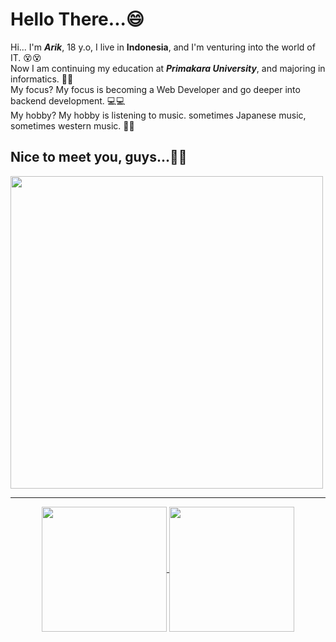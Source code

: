 <h1>Hello There...😄</h1>   

<span>Hi... I'm <i><b>Arik</b></i>, 18 y.o, I live in <b>Indonesia</b>, and I'm venturing into the world of IT. 😵😵</span><br/>
<span>Now I am continuing my education at <i><b>Primakara University</b></i>, and majoring in informatics. 🧑‍🎓</span><br/>
<span>My focus? My focus is becoming a Web Developer and go deeper into backend development. 💻💻</span><br/>
<span>My hobby? My hobby is listening to music. sometimes Japanese music, sometimes western music. 🎵🎵</span><br/>
<h2><b>Nice to meet you, guys...👋👋</b></h2>
<img width=500 src="https://static.wikia.nocookie.net/871741d0-c97f-4fc9-8cea-8f6411385816/scale-to-width/755">

<hr>

<p align="center">
    <a href="https://github.com/anuraghazra/github-readme-stats">
      <img height=200 align="center" src="https://github-readme-stats.vercel.app/api?username=ArikusumaWardana&show_icons=true" />
    </a>
    <a href="https://github.com/anuraghazra/convoychat">
      <img height=200 align="center" src="https://github-readme-stats.vercel.app/api/top-langs?username=ArikusumaWardana&layout=compact&langs_count=8&card_width=320" />
    </a>
</p>
